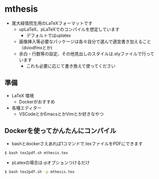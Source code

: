 # mthesis
* 尾大経情院生用のLaTeXフォーマットです
    * upLaTeX、pLaTeXでのコンパイルを想定しています
        * デフォルトではuplatex
    * 画像挿入等必要なパッケージは各々自分で選んで適宜書き加えること（dviodfmxとか)
    * 余白・行数等の設定、その他見出しのスタイルは.styファイルで行っています
        * これも必要に応じて書き換えて使ってください

## 準備
* LaTeX 環境
    * Dockerがおすすめ
* 各種エディター
    * VSCodeとかEmacsとかVimとか好きなやつ

## Dockerを使ってかんたんにコンパイル
* bashとdockerさえあれば1コマンドで.texファイルをPDFにできます
~~~ bash
$ bash tex2pdf.sh mthesis.tex
~~~
* pLatexの場合は-pオプションつけるだけ
~~~ bash
$ bash tex2pdf.sh -p mthesis.tex
~~~
